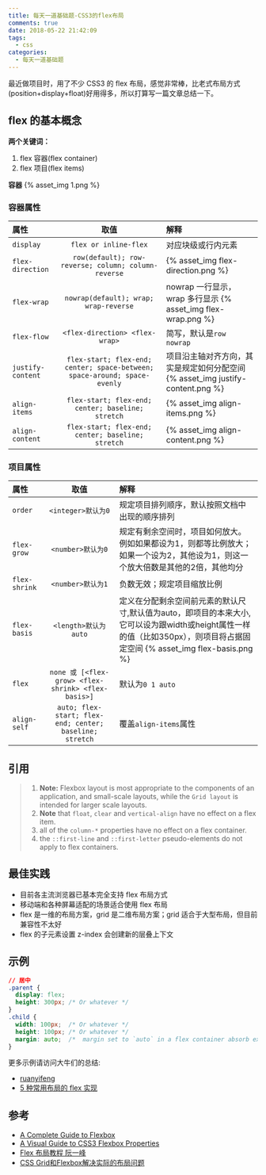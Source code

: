 ```yaml
---
title: 每天一道基础题-CSS3的flex布局
comments: true
date: 2018-05-22 21:42:09
tags:
  - css
categories:
  - 每天一道基础题
---
```


最近做项目时，用了不少 CSS3 的 flex 布局，感觉非常棒，比老式布局方式(position+display+float)好用得多，所以打算写一篇文章总结一下。
<!-- more -->

## flex 的基本概念

**两个关键词：**
1. flex 容器(flex container)
2. flex 项目(flex items)

**容器**
{% asset_img 1.png %}

### 容器属性
| 属性 | 取值 | 解释 |
| :-- | :--: | :-- |
| `display` | `flex or inline-flex` | 对应块级或行内元素 |
| `flex-direction` | `row(default); row-reverse; column; column-reverse` | {% asset_img flex-direction.png %} |
| `flex-wrap` | `nowrap(default); wrap; wrap-reverse` | nowrap 一行显示，wrap 多行显示  {% asset_img flex-wrap.png %}|
| `flex-flow` | `<flex-direction> <flex-wrap>` | 简写，默认是`row nowrap`|
| `justify-content` | `flex-start; flex-end; center; space-between; space-around; space-evenly` | 项目沿主轴对齐方向，其实是规定如何分配空间 {% asset_img justify-content.png %}|
| `align-items` | `flex-start; flex-end; center; baseline; stretch` |{% asset_img align-items.png %} | 
| `align-content` | `flex-start; flex-end; center; baseline; stretch` | {% asset_img align-content.png %}

### 项目属性
| 属性 | 取值 | 解释 |
| :-- | :-: | :-- |
| `order` | `<integer>默认为0` | 规定项目排列顺序，默认按照文档中出现的顺序排列 |
| `flex-grow`| `<number>默认为0` | 规定有剩余空间时，项目如何放大。例如如果都设为1，则都等比例放大；如果一个设为2，其他设为1，则这一个放大倍数是其他的2倍，其他均分|
| `flex-shrink` | `<number>默认为1` | 负数无效；规定项目缩放比例|
| `flex-basis`| `<length>默认为auto` | 定义在分配剩余空间前元素的默认尺寸,默认值为auto，即项目的本来大小, 它可以设为跟width或height属性一样的值（比如350px），则项目将占据固定空间 {% asset_img flex-basis.png %}|
| `flex`| `none 或 [<flex-grow> <flex-shrink> <flex-basis>]` | 默认为`0 1 auto` |
| `align-self` | `auto; flex-start; flex-end; center; baseline; stretch` | 覆盖`align-items`属性 |

## 引用
> 1. **Note:** Flexbox layout is most appropriate to the components of an application, and small-scale layouts, while the `Grid layout` is intended for larger scale layouts.
> 2. **Note** that `float`, `clear` and `vertical-align` have no effect on a flex item.
> 3. all of the `column-*` properties have no effect on a flex container.
> 4. the `::first-line` and `::first-letter` pseudo-elements do not apply to flex containers.

## 最佳实践
- 目前各主流浏览器已基本完全支持 flex 布局方式
- 移动端和各种屏幕适配的场景适合使用 flex 布局
- flex 是一维的布局方案，grid 是二维布局方案；grid 适合于大型布局，但目前兼容性不太好
- flex 的子元素设置 z-index 会创建新的层叠上下文

## 示例

```css
// 居中
.parent {
  display: flex;
  height: 300px; /* Or whatever */
}
.child {
  width: 100px;  /* Or whatever */
  height: 100px; /* Or whatever */
  margin: auto;  /*  margin set to `auto` in a flex container absorb extra space! */
}
```
更多示例请访问大牛们的总结:
- [ruanyifeng](http://www.ruanyifeng.com/blog/2015/07/flex-examples.html)
- [5 种常用布局的 flex 实现](https://www.tuicool.com/articles/3ArmieN)

## 参考
- [A Complete Guide to Flexbox](https://css-tricks.com/snippets/css/a-guide-to-flexbox/)
- [A Visual Guide to CSS3 Flexbox Properties](https://scotch.io/tutorials/a-visual-guide-to-css3-flexbox-properties)
- [Flex 布局教程 阮一峰](http://www.ruanyifeng.com/blog/2015/07/flex-grammar.html)
- [CSS Grid和Flexbox解决实际的布局问题](http://www.w3cplus.com/css3/css-grid-flexbox-solving-real-world-problems.html)
